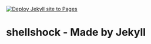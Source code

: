 [![Deploy Jekyll site to Pages](https://github.com/depgod/weblog/actions/workflows/jekyll.yml/badge.svg?branch=main&event=status)](https://github.com/depgod/weblog/actions/workflows/jekyll.yml)


# shellshock - Made by Jekyll

